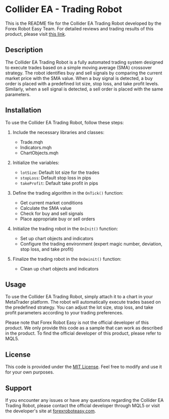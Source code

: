 # Collider EA - Trading Robot

This is the README file for the Collider EA Trading Robot developed by the Forex Robot Easy Team. For detailed reviews and trading results of this product, please visit [this link](https://forexroboteasy.com/forex-robot-review/collider-ea-review-your-ultimate-forex-trading-partner/).

## Description

The Collider EA Trading Robot is a fully automated trading system designed to execute trades based on a simple moving average (SMA) crossover strategy. The robot identifies buy and sell signals by comparing the current market price with the SMA value. When a buy signal is detected, a buy order is placed with a predefined lot size, stop loss, and take profit levels. Similarly, when a sell signal is detected, a sell order is placed with the same parameters.

## Installation

To use the Collider EA Trading Robot, follow these steps:

1. Include the necessary libraries and classes:
   - Trade.mqh
   - Indicators.mqh
   - ChartObjects.mqh

2. Initialize the variables:
   - `lotSize`: Default lot size for the trades
   - `stopLoss`: Default stop loss in pips
   - `takeProfit`: Default take profit in pips

3. Define the trading algorithm in the `OnTick()` function:
   - Get current market conditions
   - Calculate the SMA value
   - Check for buy and sell signals
   - Place appropriate buy or sell orders

4. Initialize the trading robot in the `OnInit()` function:
   - Set up chart objects and indicators
   - Configure the trading environment (expert magic number, deviation, stop loss, and take profit)

5. Finalize the trading robot in the `OnDeinit()` function:
   - Clean up chart objects and indicators

## Usage

To use the Collider EA Trading Robot, simply attach it to a chart in your MetaTrader platform. The robot will automatically execute trades based on the predefined strategy. You can adjust the lot size, stop loss, and take profit parameters according to your trading preferences.

Please note that Forex Robot Easy is not the official developer of this product. We only provide this code as a sample that can work as described in the product. To find the official developer of this product, please refer to MQL5.

## License

This code is provided under the [MIT License](https://opensource.org/licenses/MIT). Feel free to modify and use it for your own purposes.

## Support

If you encounter any issues or have any questions regarding the Collider EA Trading Robot, please contact the official developer through MQL5 or visit the developer's site at [forexroboteasy.com](https://forexroboteasy.com).
